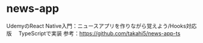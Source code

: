 # news-app


UdemyのReact Native入門：ニュースアプリを作りながら覚えよう/Hooks対応版　
TypeScriptで実装
参考：<https://github.com/takahi5/news-app-ts>
